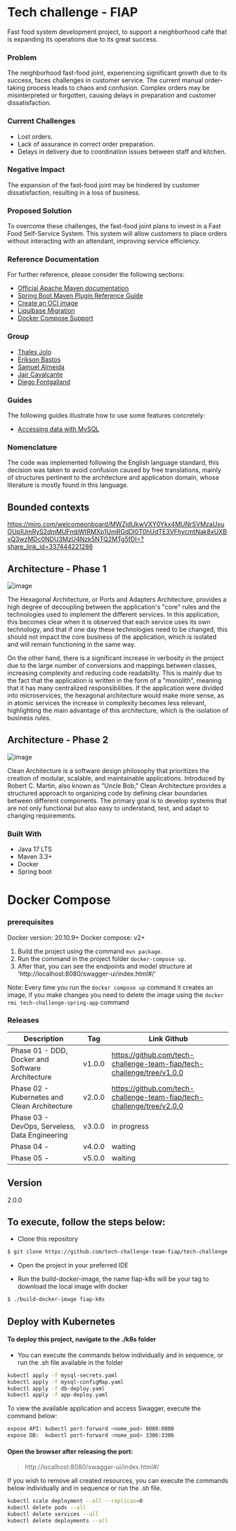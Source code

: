 # Tech challenge - FIAP
Fast food system development project, to support a neighborhood café that is expanding its operations due to its great success.

### Problem
The neighborhood fast-food joint, experiencing significant growth due to its success, faces challenges in customer service. The current manual order-taking process leads to chaos and confusion. Complex orders may be misinterpreted or forgotten, causing delays in preparation and customer dissatisfaction.

### Current Challenges
- Lost orders.
- Lack of assurance in correct order preparation.
- Delays in delivery due to coordination issues between staff and kitchen.

### Negative Impact
The expansion of the fast-food joint may be hindered by customer dissatisfaction, resulting in a loss of business.

### Proposed Solution
To overcome these challenges, the fast-food joint plans to invest in a Fast Food Self-Service System. This system will allow customers to place orders without interacting with an attendant, improving service efficiency.

### Reference Documentation
For further reference, please consider the following sections:

* [Official Apache Maven documentation](https://maven.apache.org/guides/index.html)
* [Spring Boot Maven Plugin Reference Guide](https://docs.spring.io/spring-boot/docs/3.1.4/maven-plugin/reference/html/)
* [Create an OCI image](https://docs.spring.io/spring-boot/docs/3.1.4/maven-plugin/reference/html/#build-image)
* [Liquibase Migration](https://docs.spring.io/spring-boot/docs/3.1.4/reference/htmlsingle/index.html#howto.data-initialization.migration-tool.liquibase)
* [Docker Compose Support](https://docs.spring.io/spring-boot/docs/3.1.4/reference/htmlsingle/index.html#features.docker-compose)

### Group
- [Thales Jolo](https://github.com/orgs/tech-challenge-team-fiap/people/thalesjolo)
- [Erikson Bastos](https://github.com/orgs/tech-challenge-team-fiap/people/EriksonB)
- [Samuel Almeida](https://github.com/orgs/tech-challenge-team-fiap/people/samucatezu)
- [Jair Cavalcante](https://github.com/orgs/tech-challenge-team-fiap/people/jaircavalcante)
- [Diego Fontgalland](https://github.com/orgs/tech-challenge-team-fiap/people/fontgalland)

### Guides
The following guides illustrate how to use some features concretely:

* [Accessing data with MySQL](https://spring.io/guides/gs/accessing-data-mysql/)

### Nomenclature
The code was implemented following the English language standard, this decision was taken to avoid confusion caused by free translations, mainly of structures pertinent to the architecture and application domain, whose literature is mostly found in this language.

## Bounded contexts
https://miro.com/welcomeonboard/MWZjdUkwVXY0Ykx4MUNrSVMzaUxuOUpIUmRyS2dmMUFmbWtRMXp1UmRGdDI0T0hUdTE3VFhycmtNak8xUXBxQ3wzMDc0NDU3MzU4Nzk5NTQ2MTg5fDI=?share_link_id=337444221286

## Architecture - Phase 1
![image](https://github.com/tech-challenge-team-fiap/tech-challenge/assets/86020448/9f496121-6e63-44f7-93be-9fa8dc26f221)

The Hexagonal Architecture, or Ports and Adapters Architecture, provides a high degree of decoupling between the application's "core" rules and the technologies used to implement the different services. In this application, this becomes clear when it is observed that each service uses its own technology, and that if one day these technologies need to be changed, this should not impact the core business of the application, which is isolated and will remain functioning in the same way.

On the other hand, there is a significant increase in verbosity in the project due to the large number of conversions and mappings between classes, increasing complexity and reducing code readability. This is mainly due to the fact that the application is written in the form of a "monolith", meaning that it has many centralized responsibilities. If the application were divided into microservices, the hexagonal architecture would make more sense, as in atomic services the increase in complexity becomes less relevant, highlighting the main advantage of this architecture, which is the isolation of business rules.

## Architecture - Phase 2

![image](https://github.com/tech-challenge-team-fiap/tech-challenge/assets/18012024/18cc8a87-ec52-4186-a9ec-52012346d699)

Clean Architecture is a software design philosophy that prioritizes the creation of modular, scalable, and maintainable applications. Introduced by Robert C. Martin, also known as "Uncle Bob," Clean Architecture provides a structured approach to organizing code by defining clear boundaries between different components. The primary goal is to develop systems that are not only functional but also easy to understand, test, and adapt to changing requirements.

### Built With

* Java 17 LTS
* Maven 3.3+
* Docker
* Spring boot

# Docker Compose

### prerequisites
Docker version: 20.10.9+
Docker compose: v2+

1. Build the project using the command `mvn package`.
2. Run the command in the project folder `docker-compose up`.
3. After that, you can see the endpoints and model structure at 'http://localhost:8080/swagger-ui/index.html#/'

Note: Every time you run the `docker compose up` command it creates an image, if you make changes you need to delete the image using the `docker rmi tech-challenge-spring-app` command

### Releases

| Description                                      | Tag    | Link Github                                                            |
|--------------------------------------------------|--------|------------------------------------------------------------------------|
| Phase 01 - DDD, Docker and Software Architecture | v1.0.0 | https://github.com/tech-challenge-team-fiap/tech-challenge/tree/v1.0.0 |
| Phase 02 - Kubernetes and Clean Architecture     | v2.0.0 | https://github.com/tech-challenge-team-fiap/tech-challenge/tree/v2.0.0 |
| Phase 03 - DevOps, Serveless, Data Engineering   | v3.0.0 | in progress                                                            |
| Phase 04 -                                       | v4.0.0 | waiting                                                                |
| Phase 05 -                                       | v5.0.0 | waiting                                                                |

## Version
2.0.0

## To execute, follow the steps below:

- Clone this repository

```bash
$ git clone https://github.com/tech-challenge-team-fiap/tech-challenge.git
```
- Open the project in your preferred IDE

- Run the build-docker-image, the name fiap-k8s will be your tag to download the local image with docker

```bash
$ ./build-docker-image fiap-k8s
```

## Deploy with Kubernetes

#### To deploy this project, navigate to the ./k8s folder

- You can execute the commands below individually and in sequence, or run the .sh file available in the folder

```bash
kubectl apply -f mysql-secrets.yaml
kubectl apply -f mysql-configMap.yaml
kubectl apply -f db-deploy.yaml
kubectl apply -f app-deploy.yaml
```

To view the available application and access Swagger, execute the command below:

```bash
expose API: kubectl port-forward <nome_pod> 8080:8080
expose DB:  kubectl port-forward <nome_pod> 3306:3306
```

#### Open the browser after releasing the port:
> http://localhost:8080/swagger-ui/index.html#/

If you wish to remove all created resources, you can execute the commands below individually and in sequence or run the .sh file.

```bash
kubectl scale deployment --all --replicas=0
kubectl delete pods --all
kubectl delete services --all
kubectl delete deployments --all
```

